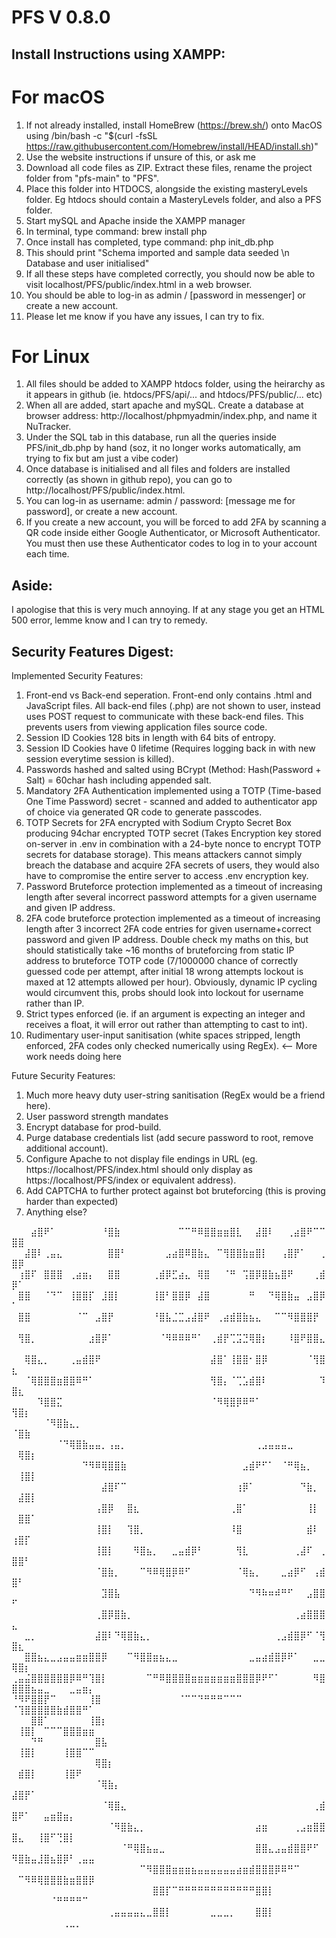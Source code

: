# PFS V 0.8.0

## Install Instructions using XAMPP:

# For macOS
1. If not already installed, install HomeBrew (https://brew.sh/) onto MacOS using /bin/bash -c "$(curl -fsSL https://raw.githubusercontent.com/Homebrew/install/HEAD/install.sh)"
2. Use the website instructions if unsure of this, or ask me
3. Download all code files as ZIP. Extract these files, rename the project folder from "pfs-main" to "PFS".
4. Place this folder into HTDOCS, alongside the existing masteryLevels folder. Eg htdocs should contain a MasteryLevels folder, and also a PFS folder.
5. Start mySQL and Apache inside the XAMPP manager
6. In terminal, type command: brew install php
7. Once install has completed, type command: php init_db.php
8. This should print "Schema imported and sample data seeded \n Database and user initialised"
9. If all these steps have completed correctly, you should now be able to visit localhost/PFS/public/index.html in a web browser.
10. You should be able to log-in as admin / [password in messenger] or create a new account.
11. Please let me know if you have any issues, I can try to fix.
    
# For Linux
1. All files should be added to XAMPP htdocs folder, using the heirarchy as it appears in github (ie. htdocs/PFS/api/... and htdocs/PFS/public/... etc)
2. When all are added, start apache and mySQL. Create a database at browser address: http://localhost/phpmyadmin/index.php, and name it NuTracker.
3. Under the SQL tab in this database, run all the queries inside PFS/init_db.php by hand (soz, it no longer works automatically, am trying to fix but am just a vibe coder)
4. Once database is initialised and all files and folders are installed correctly (as shown in github repo), you can go to http://localhost/PFS/public/index.html.
5. You can log-in as username: admin / password: [message me for password], or create a new account.
6. If you create a new account, you will be forced to add 2FA by scanning a QR code inside either Google Authenticator, or Microsoft Authenticator.
You must then use these Authenticator codes to log in to your account each time.

## Aside:
I apologise that this is very much annoying.
If at any stage you get an HTML 500 error, lemme know and I can try to remedy.

## Security Features Digest:
Implemented Security Features:
1. Front-end vs Back-end seperation. Front-end only contains .html and JavaScript files. All back-end files (.php) are not shown to user, instead uses POST request to communicate with these back-end files. This prevents users from viewing application files source code. 
2. Session ID Cookies 128 bits in length with 64 bits of entropy.
3. Session ID Cookies have 0 lifetime (Requires logging back in with new session everytime session is killed).
4. Passwords hashed and salted using BCrypt (Method: Hash(Password + Salt) = 60char hash including appended salt.
5. Mandatory 2FA Authentication implemented using a TOTP (Time-based One Time Password) secret - scanned and added to authenticator app of choice via generated QR code to generate passcodes.
6. TOTP Secrets for 2FA encrypted with Sodium Crypto Secret Box producing 94char encrypted TOTP secret (Takes Encryption key stored on-server in .env in combination with a 24-byte nonce to encrypt TOTP secrets for database storage). This means attackers cannot simply breach the database and acquire 2FA secrets of users, they would also have to compromise the entire server to access .env encryption key.
7. Password Bruteforce protection implemented as a timeout of increasing length after several incorrect password attempts for a given username and given IP address.
8. 2FA code bruteforce protection implemented as a timeout of increasing length after 3 incorrect 2FA code entries for given username+correct password and given IP address. Double check my maths on this, but should statistically take ~16 months of bruteforcing from static IP address to bruteforce TOTP code (7/1000000 chance of correctly guessed code per attempt, after initial 18 wrong attempts lockout is maxed at 12 attempts allowed per hour). Obviously, dynamic IP cycling would circumvent this, probs should look into lockout for username rather than IP.
9. Strict types enforced (ie. if an argument is expecting an integer and receives a float, it will error out rather than attempting to cast to int).
10. Rudimentary user-input sanitisation (white spaces stripped, length enforced, 2FA codes only checked numerically using RegEx). <-- More work needs doing here

Future Security Features:
1. Much more heavy duty user-string sanitisation (RegEx would be a friend here).
2. User password strength mandates
3. Encrypt database for prod-build.
4. Purge database credentials list (add secure password to root, remove additional account).
5. Configure Apache to not display file endings in URL (eg. https://localhost/PFS/index.html should only display as https://localhost/PFS/index or equivalent address).
6. Add CAPTCHA to further protect against bot bruteforcing (this is proving harder than expected)
7. Anything else?
   

⠀⠀⠀⣴⣿⠟⠁⠀⠀⠀⠀⠀⠀⠀⠘⣿⣷⠀⠀⠀⠀⠀⠀⠀⠀⠀⠉⠉⠛⠿⣿⣿⣶⣶⣿⣇⠀⠀⣼⣿⠇⠀⠀⢀⣴⣿⠟⠉⠉⣿⣿⠀⠀⠀⠀⠀⠀⠀⠀⠀⠀⠀
⠀⠀⣼⣿⠇⢀⣤⣄⠀⠀⠀⠀⠀⠀⠀⣿⣿⠃⠀⠀⠀⠀⠀⠀⣠⣴⣿⠿⣿⣷⣄⠀⠉⢻⣿⣿⣷⣶⣿⡇⠀⠀⢠⣿⡟⠁⠀⠀⢀⣿⡿⠀⠀⠀⠀⠀⠀⠀⠀⠀⠀⠀
⠀⢰⣿⠏⠀⣿⣿⣿⠀⢀⣴⣶⡄⠀⠀⣿⣿⠀⠀⠀⠀⠀⢀⣾⡿⣋⣴⣄⠀⢿⣿⠀⠀⠈⠛⠀⢩⣿⡿⣿⣷⣦⣿⠟⠀⠀⠀⢀⣾⡿⠁⠀⠀⠀⠀⠀⠀⠀⠀⠀⠀⠀
⠀⣿⣿⠀⠀⠈⠙⠉⠀⢸⣿⣿⡏⠀⣸⣿⡇⠀⠀⠀⠀⠀⢸⣿⠃⣿⣿⡿⠀⣼⣿⠀⠀⠀⠀⠀⠀⠛⠀⠀⠙⢿⣿⣷⣤⠀⣠⣿⡿⠁⠀⠀⠀⠀⠀⠀⠀⠀⠀⠀⠀⠀
⠀⣿⣿⠀⠀⠀⠀⠀⠀⠀⠈⠉⠀⣠⣿⡟⠀⠀⠀⠀⠀⠀⠘⣿⣧⣈⣉⣠⣼⣿⠟⠀⢀⣴⣾⣿⣷⣦⣄⠀⠀⠉⠉⠻⣿⣿⣿⡟⠀⠀⠀⠀⠀⠀⠀⠀⠀⠀⠀⠀⠀⠀
⠀⢻⣿⡀⠀⠀⠀⠀⠀⠀⠀⠀⣰⣿⡿⠁⠀⠀⠀⠀⠀⠀⠀⠈⠻⠿⠿⠿⠛⠁⠀⢀⣾⡟⢉⣩⣙⢿⣿⡆⠀⠀⠀⠸⣿⠟⣿⣿⣄⠀⠀⠀⠀⠀⠀⠀⠀⠀⠀⠀⠀⠀
⠀⠀⢿⣿⣄⡀⠀⠀⠀⢀⣤⣾⣿⠟⠀⠀⠀⠀⠀⠀⠀⠀⠀⠀⠀⠀⠀⠀⠀⠀⠀⣼⣿⠁⢸⣿⣿⠂⣿⡿⠀⠀⠀⠀⠀⠀⠈⢻⣿⣆⠀⠀⠀⠀⠀⠀⠀⠀⠀⠀⠀⠀
⠀⠀⠈⢿⣿⣿⣿⣶⣿⣿⠿⠛⠁⠀⠀⠀⠀⠀⠀⠀⠀⠀⠀⠀⠀⠀⠀⠀⠀⠀⠀⢻⣿⡄⠈⢉⣡⣾⣿⠇⠀⠀⠀⠀⠀⠀⠀⠀⠹⣿⣆⠀⠀⠀⠀⠀⠀⠀⠀⠀⠀⠀
⠀⠀⠀⠀⠹⣿⣿⣍⠀⠀⠀⠀⠀⠀⠀⠀⠀⠀⠀⠀⠀⠀⠀⠀⠀⠀⠀⠀⠀⠀⠀⠈⠻⢿⣿⡿⠿⠛⠁⠀⠀⠀⠀⠀⠀⠀⠀⠀⠀⢻⣿⡆⠀⠀⠀⠀⠀⠀⠀⠀⠀⠀
⠀⠀⠀⠀⠀⠈⠻⣿⣷⣄⡀⠀⠀⠀⠀⠀⠀⠀⠀⠀⠀⠀⠀⠀⠀⠀⠀⠀⠀⠀⠀⠀⠀⠀⠀⠀⠀⠀⠀⠀⠀⠀⠀⠀⠀⠀⠀⠀⠀⠈⣿⣷⠀⠀⠀⠀⠀⠀⠀⠀⠀⠀
⠀⠀⠀⠀⠀⠀⠀⠈⠙⢿⣿⣷⣤⣤⡀⢠⣤⡀⠀⠀⠀⠀⠀⠀⠀⠀⠀⠀⠀⠀⠀⠀⠀⠀⠀⠀⠀⠀⢀⣠⣤⣤⣤⣀⠀⠀⠀⠀⠀⠀⢿⣿⡆⠀⠀⠀⠀⠀⠀⠀⠀⠀
⠀⠀⠀⠀⠀⠀⠀⠀⠀⠀⠀⠙⠻⠿⢿⣿⣿⣷⠀⠀⠀⠀⠀⠀⠀⠀⠀⠀⠀⠀⠀⠀⠀⠀⠀⠀⣠⣾⠟⠋⠁⠀⠈⠛⢿⣦⡀⠀⠀⠀⢸⣿⡇⠀⠀⠀⠀⠀⠀⠀⠀⠀
⠀⠀⠀⠀⠀⠀⠀⠀⠀⠀⠀⠀⠀⠀⣼⣿⠏⠉⠀⠀⠀⠀⠀⠀⠀⠀⠀⠀⠀⠀⠀⠀⠀⠀⠀⢰⡿⠁⠀⠀⠀⠀⠀⠀⠀⠙⣷⡀⠀⠀⣼⣿⡇⠀⠀⠀⠀⠀⠀⠀⠀⠀
⠀⠀⠀⠀⠀⠀⠀⠀⠀⠀⠀⠀⠀⢠⣿⡿⠀⠀⣿⣆⠀⠀⠀⠀⠀⠀⠀⠀⠀⠀⠀⠀⠀⠀⢀⣿⠁⠀⠀⠀⠀⠀⠀⠀⠀⠀⢸⡇⠀⠀⣿⣿⠁⠀⠀⠀⠀⠀⠀⠀⠀⠀
⠀⠀⠀⠀⠀⠀⠀⠀⠀⠀⠀⠀⠀⢸⣿⡇⠀⠀⢹⣿⡀⠀⠀⠀⠀⠀⠀⠀⠀⠀⠀⠀⠀⠀⠸⣿⠀⠀⠀⠀⠀⠀⠀⠀⠀⠀⣾⠇⠀⢰⣿⡏⠀⠀⠀⠀⠀⠀⠀⠀⠀⠀
⠀⠀⠀⠀⠀⠀⠀⠀⠀⠀⠀⠀⠀⢸⣿⡇⠀⠀⠀⠻⣿⣦⡀⠀⠀⣀⣤⣾⡿⠃⠀⠀⠀⠀⠀⢻⣇⠀⠀⠀⠀⠀⠀⠀⢀⣼⠏⠀⢀⣿⣿⠃⠀⠀⠀⠀⠀⠀⠀⠀⠀⠀
⠀⠀⠀⠀⠀⠀⠀⠀⠀⠀⠀⠀⠀⠈⣿⣷⡀⠀⠀⠀⠉⠻⠿⢿⣿⡿⠿⠋⠀⠀⠀⠀⠀⠀⠀⠈⢿⣦⡀⠀⠀⠀⣀⣴⡿⠋⠀⢠⣾⣿⠃⠀⠀⠀⠀⠀⠀⠀⠀⠀⠀⠀
⠀⠀⠀⠀⠀⠀⠀⠀⠀⠀⠀⠀⠀⠀⣹⣿⣧⠀⠀⠀⠀⠀⠀⠀⠀⠀⠀⠀⠀⠀⠀⠀⠀⠀⠀⠀⠀⠙⠻⠷⠶⠾⠛⠋⠀⠀⣠⣿⣿⠋⠀⠀⠀⠀⠀⠀⠀⠀⠀⠀⠀⠀
⠀⠀⠀⠀⠀⠀⠀⠀⠀⠀⠀⠀⠀⢀⣿⡿⣿⣷⡀⠀⠀⠀⠀⠀⠀⠀⠀⠀⠀⠀⠀⠀⠀⠀⠀⠀⠀⠀⠀⠀⠀⠀⠀⠀⢀⣴⣿⣿⣿⣄⠀⠀⠀⠀⠀⠀⠀⠀⠀⠀⠀⠀
⠀⠀⣀⡀⠀⠀⠀⠀⠀⠀⠀⠀⠀⣼⣿⠇⠙⢿⣿⣷⣄⡀⠀⠀⠀⠀⠀⠀⠀⠀⠀⠀⠀⠀⠀⠀⠀⠀⠀⠀⠀⢀⣠⣾⣿⡿⠋⠈⢻⣿⣆⠀⠀⠀⠀⠀⠀⠀⠀⠀⠀⠀
⠀⠀⣿⣿⣦⣄⣀⣠⣤⣤⣶⣶⣿⣿⡿⠀⠀⠀⠉⠻⣿⣿⣶⣦⣄⣀⠀⠀⠀⠀⠀⠀⠀⠀⠀⠀⠀⣀⣤⣴⣾⣿⡿⠟⠁⠀⠀⣀⣀⢿⣿⡆⠀⠀⠀⠀⠀⠀⠀⠀⠀⠀
⢀⣤⣬⣿⣿⣿⣿⣿⣿⡿⠿⠛⢹⣿⡇⠀⠀⠀⠀⠀⠀⠉⠛⠿⣿⣿⣿⣿⣶⣶⣶⣶⣶⣶⣶⣿⣿⣿⡿⠟⠋⠁⠀⠀⠀⠀⠀⠻⣿⣿⣿⣿⣦⣤⣀⠀⠀⠀⣀⣤⣶⡄
⠘⠻⠟⣿⣿⡟⠉⠀⠀⠀⠀⠀⢸⣿⠀⠀⠀⠀⠀⠀⠀⠀⠀⠀⠀⠀⠈⠉⠉⠙⠛⠛⠛⠉⠉⠉⠀⠀⠀⠀⠀⠀⠀⠀⠀⠀⠀⠀⠀⠈⢹⣿⣿⣿⣿⣿⣷⣾⣿⣿⠛⠁
⠀⠀⠀⣿⣿⠁⠀⠀⠀⠀⠀⠀⢸⣿⡆⠀⠀⠀⠀⠀⠀⠀⠀⠀⠀⠀⠀⠀⠀⠀⠀⠀⠀⠀⠀⠀⠀⠀⠀⠀⠀⠀⠀⠀⠀⠀⠀⠀⠀⠀⢸⣿⡇⠀⠉⠉⠉⣿⣿⣿⣶⣶
⠀⠀⠀⠙⠛⠀⠀⠀⠀⠀⠀⠀⠀⣿⣧⠀⠀⠀⠀⠀⠀⠀⠀⠀⠀⠀⠀⠀⠀⠀⠀⠀⠀⠀⠀⠀⠀⠀⠀⠀⠀⠀⠀⠀⠀⠀⠀⠀⠀⠀⢸⣿⡇⠀⠀⠀⠀⢸⣿⣿⠉⠉
⠀⠀⠀⠀⠀⠀⠀⠀⠀⠀⠀⠀⠀⢿⣿⡆⠀⠀⠀⠀⠀⠀⠀⠀⠀⠀⠀⠀⠀⠀⠀⠀⠀⠀⠀⠀⠀⠀⠀⠀⠀⠀⠀⠀⠀⠀⠀⠀⠀⠀⣾⣿⡇⠀⠀⠀⠀⢸⣿⠟⠀⠀
⠀⠀⠀⠀⠀⠀⠀⠀⠀⠀⠀⠀⠀⠈⢿⣷⡄⠀⠀⠀⠀⠀⠀⠀⠀⠀⠀⠀⠀⠀⠀⠀⠀⠀⠀⠀⠀⠀⠀⠀⠀⠀⠀⠀⠀⠀⠀⠀⠀⣼⣿⡟⠁⠀⠀⠀⠀⠀⠀⠀⠀⠀
⠀⠀⠀⠀⠀⠀⠀⠀⠀⠀⠀⠀⠀⠀⠈⢿⣿⣄⠀⠀⠀⠀⠀⠀⠀⠀⠀⠀⠀⠀⠀⠀⠀⠀⠀⠀⠀⠀⠀⠀⠀⠀⠀⠀⠀⠀⠀⢀⣾⣿⠟⠁⠀⠀⣤⣶⣿⣶⡄⠀⠀⠀
⠀⠀⠀⠀⠀⠀⠀⠀⠀⠀⠀⠀⠀⠀⠀⠈⠻⣿⣷⣄⡀⠀⠀⠀⠀⠀⠀⠀⠀⠀⠀⠀⠀⠀⠀⠀⠀⠀⣴⣶⠀⠀⠀⠀⢀⣠⣶⣿⣿⣿⣄⠀⠀⢸⣿⠋⢙⣿⡇⠀⠀⠀
⠀⠀⠀⠀⠀⠀⠀⠀⠀⠀⠀⠀⠀⠀⠀⠀⠀⠈⠛⢿⣿⣦⣤⣀⠀⠀⠀⠀⠀⠀⠀⠀⠀⠀⠀⠀⠀⠀⣿⣿⣄⣠⣤⣾⣿⣿⠟⠋⠀⠻⣿⣷⣤⣸⣿⣦⣿⡿⠃⢀⣤⣤
⠀⠀⠀⠀⠀⠀⠀⠀⠀⠀⠀⠀⠀⠀⠀⠀⠀⠀⠀⠀⠉⠻⣿⣿⣿⣶⣶⣶⣦⣤⣤⣤⣤⣤⣤⣴⣶⣾⣿⣿⣿⡿⠿⠛⠉⠀⠀⠀⠀⠀⠉⠻⠿⢿⣿⣿⣿⣷⣶⣿⣿⡿
⠀⠀⠀⠀⠀⠀⠀⠀⠀⠀⠀⠀⠀⠀⠀⠀⠀⠀⠀⠀⠀⠀⣿⣿⡏⠉⠛⠛⠛⠛⠛⠛⠛⠛⠛⠛⠛⠛⣿⣿⡇⠀⠀⠀⠀⠀⠀⠀⠀⠀⠀⠀⠀⠀⠀⠈⠛⠛⠛⠛⠉⠀
⠀⠀⠀⠀⠀⠀⠀⠀⠀⠀⠀⠀⠀⠀⠀⢀⣤⣤⣤⣤⣄⣀⣿⣿⡇⠀⠀⠀⠀⠀⠀⣀⣀⣀⡀⠀⠀⠀⣿⣿⡇⠀⠀⠀⠀⠀⠀⠀⠀⠀⠀⠀⠀⠀⠀⠀⠀⢀⣀⡀⠀⠀
